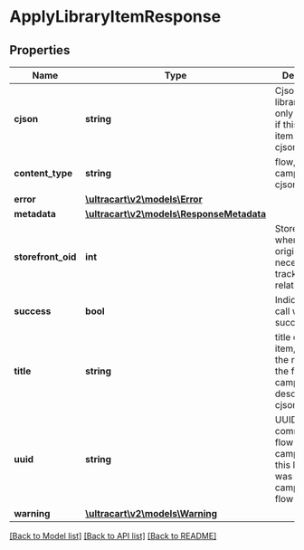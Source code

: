 # ApplyLibraryItemResponse

## Properties
Name | Type | Description | Notes
------------ | ------------- | ------------- | -------------
**cjson** | **string** | Cjson from library item, only populated if this library item was a cjson snippet | [optional] 
**content_type** | **string** | flow, campaign, cjson, or upsell | [optional] 
**error** | [**\ultracart\v2\models\Error**](Error.md) |  | [optional] 
**metadata** | [**\ultracart\v2\models\ResponseMetadata**](ResponseMetadata.md) |  | [optional] 
**storefront_oid** | **int** | StoreFront oid where content originates necessary for tracking down relative assets | [optional] 
**success** | **bool** | Indicates if API call was successful | [optional] 
**title** | **string** | title of library item, usually the name of the flow or campaign, or description of cjson | [optional] 
**uuid** | **string** | UUID of communication flow or campaign if this library item was a campaign or flow | [optional] 
**warning** | [**\ultracart\v2\models\Warning**](Warning.md) |  | [optional] 

[[Back to Model list]](../README.md#documentation-for-models) [[Back to API list]](../README.md#documentation-for-api-endpoints) [[Back to README]](../README.md)



